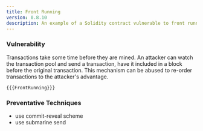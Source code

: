 ```yaml
---
title: Front Running
version: 0.8.10
description: An example of a Solidity contract vulnerable to front running
---
```


### Vulnerability

Transactions take some time before they are mined. An attacker can watch the transaction pool
and send a transaction, have it included in a block before the original transaction.
This mechanism can be abused to re-order transactions to the attacker's advantage.

```solidity
{{{FrontRunning}}}
```

### Preventative Techniques

- use commit-reveal scheme
- use submarine send
